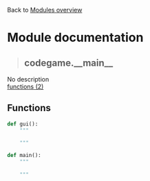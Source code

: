 Back to [Modules overview](https://github.com/pyrustic/codegame/blob/master/docs/modules/README.md)
  
# Module documentation
>## codegame.\_\_main\_\_
No description
<br>
[functions (2)](https://github.com/pyrustic/codegame/blob/master/docs/modules/content/codegame.__main__/functions.md)


## Functions
```python
def gui():
    """
    
    """

```

```python
def main():
    """
    
    """

```

